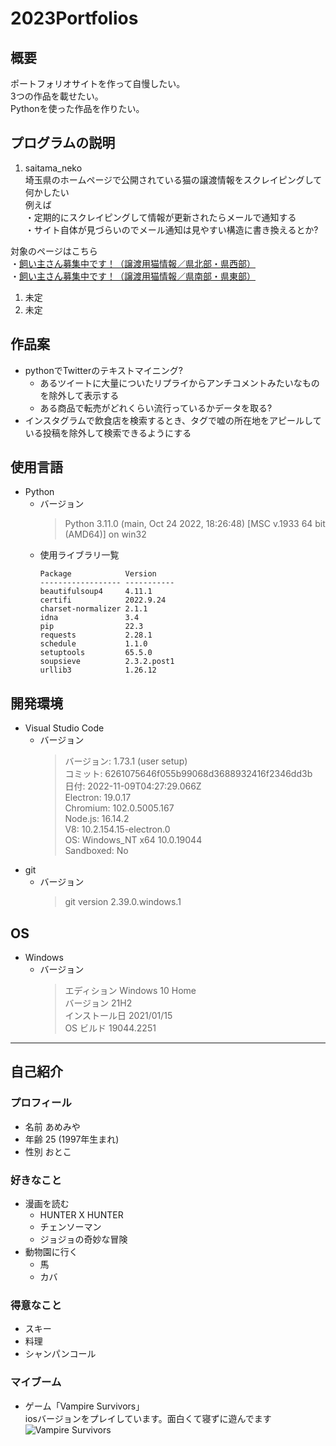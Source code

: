 # 2023Portfolios
## 概要  
ポートフォリオサイトを作って自慢したい。  
3つの作品を載せたい。  
Pythonを使った作品を作りたい。    
## プログラムの説明  
1. saitama_neko  
埼玉県のホームページで公開されている猫の譲渡情報をスクレイピングして何かしたい  
例えば  
・定期的にスクレイピングして情報が更新されたらメールで通知する  
・サイト自体が見づらいのでメール通知は見やすい構造に書き換えるとか?  

対象のページはこちら  
・[飼い主さん募集中です！（譲渡用猫情報／県北部・県西部）](https://www.pref.saitama.lg.jp/b0716/joutoseineko-n.html)  
・[飼い主さん募集中です！（譲渡用猫情報／県南部・県東部）](https://www.pref.saitama.lg.jp/b0716/joutoseineko-s.html)  
1. 未定  
1. 未定  
## 作品案
- pythonでTwitterのテキストマイニング?
    - あるツイートに大量についたリプライからアンチコメントみたいなものを除外して表示する  
    - ある商品で転売がどれくらい流行っているかデータを取る?  
- インスタグラムで飲食店を検索するとき、タグで嘘の所在地をアピールしている投稿を除外して検索できるようにする  
## 使用言語
- Python
    - バージョン
        > Python 3.11.0 (main, Oct 24 2022, 18:26:48) [MSC v.1933 64 bit (AMD64)] on win32  
    - 使用ライブラリ一覧
        ~~~
        Package            Version  
        ------------------ -----------  
        beautifulsoup4     4.11.1     
        certifi            2022.9.24  
        charset-normalizer 2.1.1      
        idna               3.4        
        pip                22.3       
        requests           2.28.1     
        schedule           1.1.0      
        setuptools         65.5.0     
        soupsieve          2.3.2.post1  
        urllib3            1.26.12  
        ~~~
## 開発環境
- Visual Studio Code
    - バージョン
        > バージョン: 1.73.1 (user setup)  
        > コミット: 6261075646f055b99068d3688932416f2346dd3b  
        >  日付: 2022-11-09T04:27:29.066Z  
        > Electron: 19.0.17  
        > Chromium: 102.0.5005.167  
        > Node.js: 16.14.2  
        > V8: 10.2.154.15-electron.0  
        > OS: Windows_NT x64 10.0.19044  
        > Sandboxed: No  
- git
    - バージョン
        > git version 2.39.0.windows.1  
## OS
- Windows
    - バージョン  
        > エディション	Windows 10 Home  
        > バージョン	21H2  
        > インストール日	2021/01/15  
        > OS ビルド	19044.2251  
***
## 自己紹介
### プロフィール
- 名前
あめみや  
- 年齢
25 (1997年生まれ)  
- 性別
おとこ  

### 好きなこと  
- 漫画を読む  
    - HUNTER X HUNTER  
    - チェンソーマン  
    - ジョジョの奇妙な冒険  
- 動物園に行く
    - 馬  
    - カバ  

### 得意なこと  
- スキー  
- 料理  
- シャンパンコール  

### マイブーム
- ゲーム「Vampire Survivors」  
iosバージョンをプレイしています。面白くて寝ずに遊んでます
![Vampire Survivors](https://i.imgur.com/a9fX3qx.png)